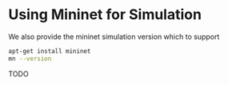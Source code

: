 # Using Mininet for Simulation

We also provide the mininet simulation version which to support 

```bash
apt-get install mininet
mn --version
```

TODO